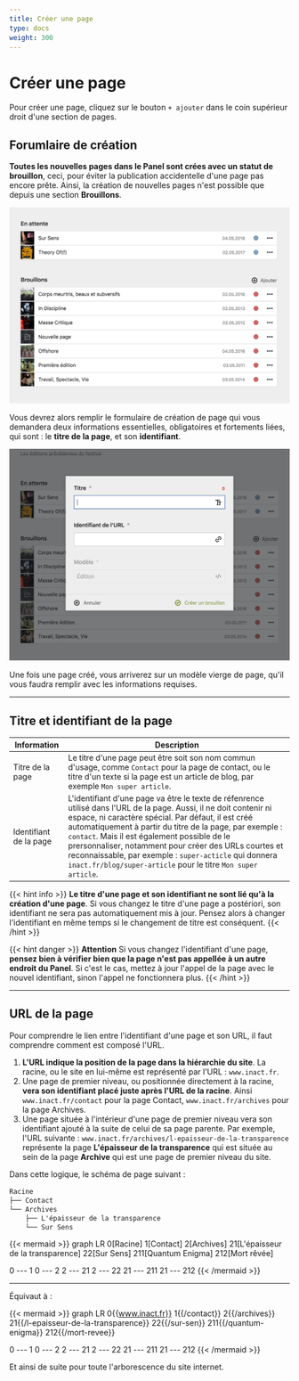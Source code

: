 ```yaml
---
title: Créer une page
type: docs
weight: 300
---
```


# Créer une page

Pour créer une page, cliquez sur le bouton ```+ ajouter``` dans le coin supérieur droit d'une section de pages.

## Forumlaire de création

**Toutes les nouvelles pages dans le Panel sont crées avec un statut de brouillon**, ceci, pour éviter la publication accidentelle d'une page pas encore prête. Ainsi, la création de nouvelles pages n'est possible que depuis une section **Brouillons**.

![Presentation des pages](page_creation.png)

Vous devrez alors remplir le formulaire de création de page qui vous demandera deux informations essentielles, obligatoires et fortements liées, qui sont : le **titre de la page**, et son **identifiant**.

![Formulaire de création de page](page_modal.png)

Une fois une page créé, vous arriverez sur un modèle vierge de page, qu'il vous faudra remplir avec les informations requises.

****

## Titre et identifiant de la page

| Information | Description |
|--------------|-------------|
| Titre de la page | Le titre d'une page peut être soit son nom commun d'usage, comme ```Contact``` pour la page de contact, ou le titre d'un texte si la page est un article de blog, par exemple ```Mon super article```.
| Identifiant de la page | L'identifiant d'une page va être le texte de réfenrence utilisé dans l'URL de la page. Aussi, il ne doit contenir ni espace, ni caractère spécial. Par défaut, il est créé automatiquement à partir du titre de la page, par exemple : ```contact```. Mais il est également possible de le prersonnaliser, notamment pour créer des URLs courtes et reconnaissable, par exemple : ```super-acticle``` qui donnera ```inact.fr/blog/super-article``` pour le titre ```Mon super article```. |

{{< hint info >}}
**Le titre d'une page et son identifiant ne sont lié qu'à la création d'une page**. Si vous changez le titre d'une page a postériori, son identifiant ne sera pas automatiquement mis à jour. Pensez alors à changer l'identifiant en même temps si le changement de titre est conséquent.
{{< /hint >}}

{{< hint danger >}}
**Attention**
Si vous changez l'identifiant d'une page, **pensez bien à vérifier bien que la page n'est pas appellée à un autre endroit du Panel**. Si c'est le cas, mettez à jour l'appel de la page avec le nouvel identifiant, sinon l'appel ne fonctionnera plus.
{{< /hint >}}

****

## URL de la page

Pour comprendre le lien entre l'identifiant d'une page et son URL, il faut comprendre comment est composé l'URL.

1. **L'URL indique la position de la page dans la hiérarchie du site**. La racine, ou le site en lui-même est représenté par l'URL : ```www.inact.fr```.
2. Une page de premier niveau, ou positionnée directement à la racine, **vera son identifiant placé juste après l'URL de la racine**. Ainsi ```www.inact.fr/contact``` pour la page Contact, ```www.inact.fr/archives``` pour la page Archives.
3. Une page située à l'intérieur d'une page de premier niveau vera son identifiant ajouté à la suite de celui de sa page parente. Par exemple, l'URL suivante : ```www.inact.fr/archives/l-epaisseur-de-la-transparence``` représente la page **L'épaisseur de la transparence** qui est située au sein de la page **Archive** qui est une page de premier niveau du site.

Dans cette logique, le schéma de page suivant :

```
Racine
├── Contact
└── Archives
    ├── L'épaisseur de la transparence
    └── Sur Sens
```

{{< mermaid >}}
graph LR
  0[Racine]
  1[Contact]
  2[Archives]
  21[L'épaisseur de la transparence]
  22[Sur Sens]
  211[Quantum Enigma]
  212[Mort rêvée]

  0 --- 1
  0 --- 2
  2 --- 21
  2 --- 22
  21 --- 211
  21 --- 212
{{< /mermaid >}}

****

Équivaut à :

{{< mermaid >}}
graph LR
  0{{www.inact.fr}}
  1{{/contact}}
  2{{/archives}}
  21{{/l-epaisseur-de-la-transparence}}
  22{{/sur-sen}}
  211{{/quantum-enigma}}
  212{{/mort-revee}}

  0 --- 1
  0 --- 2
  2 --- 21
  2 --- 22
  21 --- 211
  21 --- 212
{{< /mermaid >}}

Et ainsi de suite pour toute l'arborescence du site internet.
